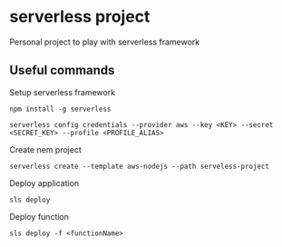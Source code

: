 # serverless project

Personal project to play with serverless framework

## Useful commands

Setup serverless framework
```
npm install -g serverless

serverless config credentials --provider aws --key <KEY> --secret <SECRET_KEY> --profile <PROFILE_ALIAS>
```

Create nem project
```
serverless create --template aws-nodejs --path serveless-project
```

Deploy application
```
sls deploy
```

Deploy function
```
sls deploy -f <functionName>
```